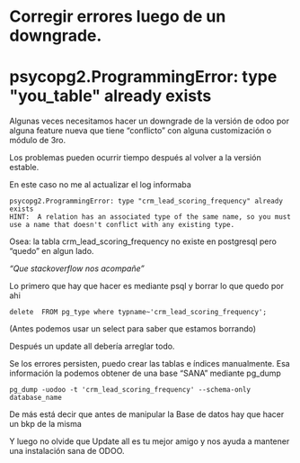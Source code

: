 # Corregir errores luego de un downgrade.

# psycopg2.ProgrammingError: type "you_table" already exists



Algunas veces necesitamos hacer un downgrade de la versión de odoo por alguna feature nueva que tiene “conflicto” con alguna customización o módulo de 3ro.

Los problemas pueden ocurrir tiempo después  al volver a la versión estable.

En este caso no me al actualizar el log informaba 

```
psycopg2.ProgrammingError: type "crm_lead_scoring_frequency" already exists
HINT:  A relation has an associated type of the same name, so you must use a name that doesn't conflict with any existing type.
```

Osea: la tabla crm_lead_scoring_frequency no existe en postgresql pero “quedo” en algun lado. 

*“Que stackoverflow nos acompañe”*

Lo primero que hay que hacer es mediante psql y borrar lo que quedo por ahi 

```
delete  FROM pg_type where typname~'crm_lead_scoring_frequency';
```

(Antes podemos usar un select  para saber que estamos borrando)

Después un update all debería arreglar todo.

Se los errores persisten, puedo crear las tablas e índices manualmente. 
Esa información la podemos obtener de una base “SANA” mediante pg_dump

```
pg_dump -uodoo -t 'crm_lead_scoring_frequency' --schema-only database_name
```
De más está decir que antes de manipular la Base de datos hay que hacer un bkp de la misma

Y luego no olvide que Update all es tu mejor amigo y nos ayuda a mantener una instalación sana de ODOO.  
